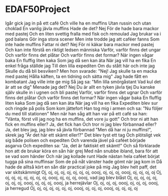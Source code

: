 # EDAF50Project

Igår gick jag in på ett café
Och ville ha en muffins
Utan russin och utan choklad
En vanlig jävla muffins
Hade de det? Nej
För de hade bara mackor med pastej
Och en liten svettig fralla med fisk och remoulad
Jag brukar va i god balans
Gör inga stora scener
Men inte trodde jag att caféer fanns
Som inte hade muffins
Fattar ni det? Nej
För ni käkar bara mackor med pastej
Och kan inte förstå en riktigt ledsen människa
Varför, varför finns det ungar
Och varför finns det plåtar
Och varför finns det formar?
När ingen vågar baka
En fluffig liten kaka
Som jag då sen kan äta
När jag vill ha en fika
En enkel fråga ställde jag
Till den lilla expediten
Om du stått här och inte jag
Skulle du då bli besviken?
Men hon svarade: "Nej!
Jag skulle ta en macka med pastej
Hålla käften, ta en tidning och sätta mig"
Jag hade fått en kombatant
Jag ville inte ge mig
Så jag sa: "Min lilla smörgåstant
Vad kul det är att se dig"
Menade jag det? Nej
Du är allt en tyken jävla tjej
Du kanske själv skulle in i ugnen och bli pastej
Varför, varför finns det ugnar
Och varför finns det plåtar
Och varför finns det formar?
När ingen vågar baka
En fluffig liten kaka
Som jag då sen kan äta
När jag vill ha en fika
Expediten blev sur och ringde på polis
Som kom jättefort
Han tog mig i armen och sa: "Nu följer du med till stationen"
Men när han såg att han var på ett café sa han:
"Vänta, först vill jag nog ha en muffins, det vore ju gott"
Och tror ni att han fick en muffins eller?
Ja, det fick han
Och tror ni jag blev förbannad eller?
Ja, det blev jag, jag blev så jävla förbannad
"Men då har ni ju muffins!", skrek jag
"Är det här ett skämt eller!?"
Det blev tyst ett tag
Och plötsligt vek sig både polisen och expediten
Och varenda jävel på caféet började asgarva
Och expediten sa: "Ja, det är faktiskt ett skämt!"
Och så förklarade hon att de brukar köra en sån här grej
Med nån snubbe ibland, bara för att se vad som händer
Och när jag kollade runt
Hade nästan hela caféet börjat tugga på sina muffinsar
Som de på nåt vänster hade gömt när jag kom in
Då hade de alltså kört en sån där practical joke på mig
Jag blev helt paff, det var skitskämmigt
Oj, oj, oj, oj, oj, oj, oj, oj, oooj, oj, oj, oj, oooj, oj, oj, oj, oj
Oj, oj, oj, oj, oj, oj, oj, oj, oooj, oj, oj, oj, oooj, vad jag blev blåst
Oj, oj, oj, oj, oj, oj, oj, oj, oooj, oj, oj, oj, oooj, ja herrejävlar
Oj, oj, oj, oj, oooj, oj, oj, oj, oooj, ja herregud
Oj, oj, oj, oj, oj, oj, oj, oooj, oj, oj, oj, oooj, oj, oj, oj, oj
